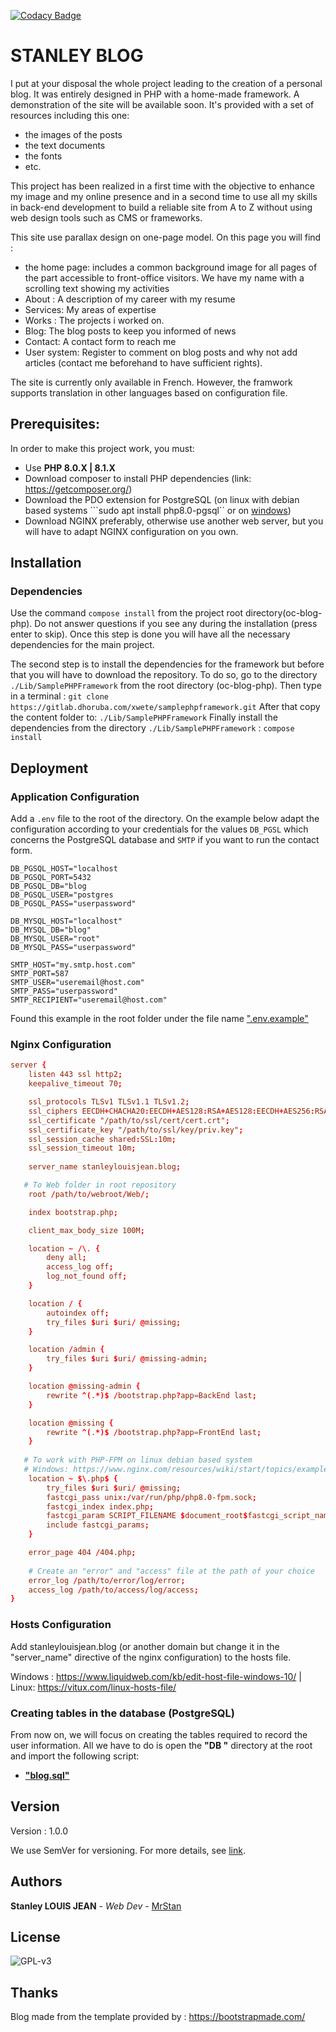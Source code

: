[![Codacy Badge](https://app.codacy.com/project/badge/Grade/ce75832c26154a978d17bba002e361b5)](https://www.codacy.com/gh/mrstan3772/oc-blog-php/dashboard?utm_source=github.com&amp;utm_medium=referral&amp;utm_content=mrstan3772/oc-blog-php&amp;utm_campaign=Badge_Grade)

# STANLEY BLOG

I put at your disposal the whole project leading to the creation of a personal blog. It was entirely designed in PHP with a home-made framework. A demonstration of the site will be available soon. It's provided with a set of resources including this one:
- the images of the posts
- the text documents
- the fonts
- etc.

This project has been realized in a first time with the objective to enhance my image and my online presence and in a second time to use all my skills in back-end development to build a reliable site from A to Z without using web design tools such as CMS or frameworks.

This site use parallax design on one-page model. On this page you will find : 
- the home page: includes a common background image for all pages of the part accessible to front-office visitors. We have my name with a scrolling text showing my activities 
- About : A description of my career with my resume
- Services: My areas of expertise
- Works : The projects i worked on.
- Blog: The blog posts to keep you informed of news
- Contact: A contact form to reach me
- User system: Register to comment on blog posts and why not add articles (contact me beforehand to have sufficient rights).

The site is currently only available in French. However, the framwork supports translation in other languages based on configuration file.


## Prerequisites:
In order to make this project work, you must:
- Use **PHP 8.0.X | 8.1.X**
- Download composer to install PHP dependencies (link: https://getcomposer.org/)
- Download the PDO extension for PostgreSQL (on linux with debian based systems ```sudo apt install php8.0-pgsql`` or on 
[windows](https://www.postgresqltutorial.com/postgresql-php/connect/))
- Download NGINX preferably, otherwise use another web server, but you will have to adapt NGINX configuration on you own.


## Installation

### Dependencies

Use the command `compose install` from the project root directory(oc-blog-php). Do not answer questions if you see any during the installation (press enter to skip). Once this step is done you will have all the necessary dependencies for the main project.

The second step is to install the dependencies for the framework but before that you will have to download the repository. To do so, go to the directory `./Lib/SamplePHPFramework` from the root directory (oc-blog-php).
Then type in a terminal : `git clone https://gitlab.dhoruba.com/xwete/samplephpframework.git`
After that copy the content folder to: `./Lib/SamplePHPFramework` 
Finally install the dependencies from the directory `./Lib/SamplePHPFramework` :  `compose install`


## Deployment


### Application Configuration

Add a `.env` file to the root of the directory. On the example below adapt the configuration according to your credentials for the values `DB_PGSL` which concerns the PostgreSQL database and `SMTP` if you want to run the contact form.

```env
DB_PGSQL_HOST="localhost
DB_PGSQL_PORT=5432
DB_PGSQL_DB="blog
DB_PGSQL_USER="postgres
DB_PGSQL_PASS="userpassword"

DB_MYSQL_HOST="localhost"
DB_MYSQL_DB="blog"
DB_MYSQL_USER="root"
DB_MYSQL_PASS="userpassword"

SMTP_HOST="my.smtp.host.com"
SMTP_PORT=587
SMTP_USER="useremail@host.com"
SMTP_PASS="userpassword"
SMTP_RECIPIENT="useremail@host.com"
```
Found this example in the root folder under the file name [".env.example"](https://github.com/mrstan3772/oc-blog-php/blob/main/.env.example)


### Nginx Configuration

```conf
server {
    listen 443 ssl http2;
    keepalive_timeout 70;

    ssl_protocols TLSv1 TLSv1.1 TLSv1.2;
    ssl_ciphers EECDH+CHACHA20:EECDH+AES128:RSA+AES128:EECDH+AES256:RSA+AES256:EECDH+3DES:RSA+3DES:!MD5;
    ssl_certificate "/path/to/ssl/cert/cert.crt";
    ssl_certificate_key "/path/to/ssl/key/priv.key";
    ssl_session_cache shared:SSL:10m;
    ssl_session_timeout 10m;
    
    server_name stanleylouisjean.blog;

   # To Web folder in root repository
    root /path/to/webroot/Web/;

    index bootstrap.php;

    client_max_body_size 100M;

    location ~ /\. {
        deny all;
        access_log off;
        log_not_found off;
    }

    location / {
        autoindex off;
        try_files $uri $uri/ @missing;
    }

    location /admin {
        try_files $uri $uri/ @missing-admin;
    }

    location @missing-admin {
        rewrite ^(.*)$ /bootstrap.php?app=BackEnd last;
    }

    location @missing {
        rewrite ^(.*)$ /bootstrap.php?app=FrontEnd last;
    }    
   
   # To work with PHP-FPM on linux debian based system
   # Windows: https://www.nginx.com/resources/wiki/start/topics/examples/phpfastcgionwindows/
    location ~ $\.php$ {
        try_files $uri $uri/ @missing;
        fastcgi_pass unix:/var/run/php/php8.0-fpm.sock;
        fastcgi_index index.php;
        fastcgi_param SCRIPT_FILENAME $document_root$fastcgi_script_name;
        include fastcgi_params;    
    }

    error_page 404 /404.php;
   
    # Create an "error" and "access" file at the path of your choice
    error_log /path/to/error/log/error;
    access_log /path/to/access/log/access;
}
```

### Hosts Configuration

Add stanleylouisjean.blog (or another domain but change it in the "server_name" directive of the nginx configuration) to the hosts file.

Windows : https://www.liquidweb.com/kb/edit-host-file-windows-10/ | Linux: https://vitux.com/linux-hosts-file/


### Creating tables in the database (PostgreSQL)

From now on, we will focus on creating the tables required to record the user information. All we have to do is open the **"DB "** directory at the root and import the following script:  

- [**"blog.sql"**](https://github.com/mrstan3772/oc-blog-php/blob/main/DB/blog.sql)


## Version

Version : 1.0.0

We use SemVer for versioning. For more details, see [link](https://semver.org/).


## Authors

**Stanley LOUIS JEAN** - *Web Dev* - [MrStan](https://github.com/mrstan3772)


## License

![GPL-v3](https://zupimages.net/up/21/46/iarl.png)


## Thanks
Blog made from the template provided by : 
https://bootstrapmade.com/